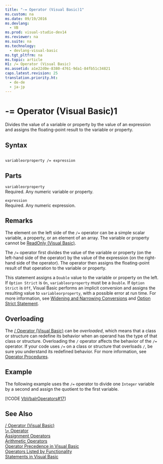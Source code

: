```yaml
---
title: "-= Operator (Visual Basic)1"
ms.custom: na
ms.date: 09/19/2016
ms.devlang: 
  - VB
ms.prod: visual-studio-dev14
ms.reviewer: na
ms.suite: na
ms.technology: 
  - devlang-visual-basic
ms.tgt_pltfrm: na
ms.topic: article
H1: /= Operator (Visual Basic)
ms.assetid: a1e22d0e-8380-4761-9da1-84fb51c34821
caps.latest.revision: 25
translation.priority.ht: 
  - de-de
  - ja-jp
---
```

# -= Operator (Visual Basic)1
Divides the value of a variable or property by the value of an expression and assigns the floating-point result to the variable or property.  
  
## Syntax  
  
```  
  
variableorproperty /= expression  
```  
  
## Parts  
 `variableorproperty`  
 Required. Any numeric variable or property.  
  
 `expression`  
 Required. Any numeric expression.  
  
## Remarks  
 The element on the left side of the `/=` operator can be a simple scalar variable, a property, or an element of an array. The variable or property cannot be [ReadOnly (Visual Basic)](../vs140/ReadOnly--Visual-Basic-.md).  
  
 The `/=` operator first divides the value of the variable or property (on the left-hand side of the operator) by the value of the expression (on the right-hand side of the operator). The operator then assigns the floating-point result of that operation to the variable or property.  
  
 This statement assigns a `Double` value to the variable or property on the left. If `Option Strict` is `On`, `variableorproperty` must be a `Double`. If `Option Strict` is `Off`, Visual Basic performs an implicit conversion and assigns the resulting value to `variableorproperty`, with a possible error at run time. For more information, see [Widening and Narrowing Conversions](../Topic/Widening%20and%20Narrowing%20Conversions%20\(Visual%20Basic\).md) and [Option Strict Statement](../vs140/Option-Strict-Statement.md).  
  
## Overloading  
 The [/ Operator (Visual Basic)](../Topic/-%20Operator%20\(Visual%20Basic\)3.md) can be *overloaded*, which means that a class or structure can redefine its behavior when an operand has the type of that class or structure. Overloading the `/` operator affects the behavior of the `/=` operator. If your code uses `/=` on a class or structure that overloads `/`, be sure you understand its redefined behavior. For more information, see [Operator Procedures](../vs140/Operator-Procedures--Visual-Basic-.md).  
  
## Example  
 The following example uses the `/=` operator to divide one `Integer` variable by a second and assign the quotient to the first variable.  
  
 [!CODE [VbVbalrOperators#17](../CodeSnippet/VS_Snippets_VBCSharp/VbVbalrOperators#17)]  
  
## See Also  
 [/ Operator (Visual Basic)](../Topic/-%20Operator%20\(Visual%20Basic\)3.md)   
 [\\= Operator](../vs140/-=-Operator.md)   
 [Assignment Operators](../vs140/Assignment-Operators--Visual-Basic-.md)   
 [Arithmetic Operators](../vs140/Arithmetic-Operators--Visual-Basic-.md)   
 [Operator Precedence in Visual Basic](../vs140/Operator-Precedence-in-Visual-Basic.md)   
 [Operators Listed by Functionality](../vs140/Operators-Listed-by-Functionality--Visual-Basic-.md)   
 [Statements in Visual Basic](../vs140/Statements-in-Visual-Basic.md)